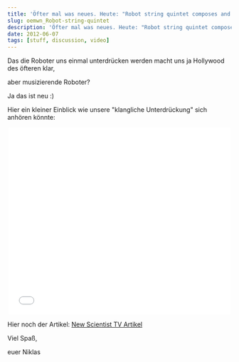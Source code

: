 ```yaml
---
title: 'Öfter mal was neues. Heute: "Robot string quintet composes and performs music"'
slug: oemwn_Robot-string-quintet
description: 'Öfter mal was neues. Heute: "Robot string quintet composes and performs music"'
date: 2012-06-07
tags: [stuff, discussion, video]
---
```


Das die Roboter uns einmal unterdrücken werden macht uns ja Hollywood
des öfteren klar,

aber musizierende Roboter?

Ja das ist neu :)

Hier ein kleiner Einblick wie unsere "klangliche Unterdrückung" sich
anhören könnte:

<center>
	<iframe width="500" height="420" src="/assets/pages/robot_music.html" frameborder="0" scrolling="no"> </iframe>
</center>

Hier noch der Artikel: [New Scientist TV Artikel](http://www.newscientist.com/blogs/nstv/2012/05/smart-string-instruments-compose-and-perform-symphony.html)

Viel Spaß,

euer Niklas
